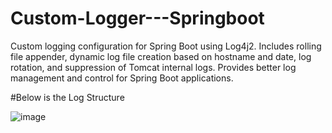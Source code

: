 # Custom-Logger---Springboot
Custom logging configuration for Spring Boot using Log4j2. Includes rolling file appender, dynamic log file creation based on hostname and date, log rotation, and suppression of Tomcat internal logs. Provides better log management and control for Spring Boot applications.

#Below is the Log Structure

![image](https://github.com/user-attachments/assets/163f6430-fc4b-4229-aaa2-fdafcd4a90db)

